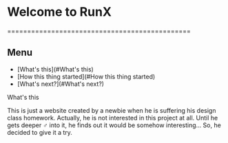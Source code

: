 # Welcome to RunX

==============================================

## Menu
* [What's this](#What's this)
* [How this thing started](#How this thing started)
* [What's next?](#What's next?)

What's this

This is just a website created by a newbie when he is suffering his design class homework.
Actually, he is not interested in this project at all.
Until he gets deeper ♂ into it, he finds out it would be somehow interesting...
So, he decided to give it a try.
